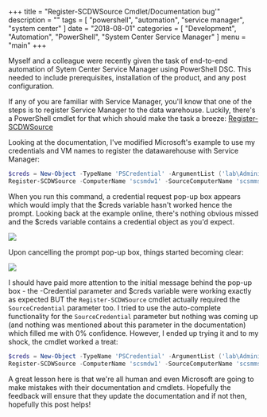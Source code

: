 +++
title = "Register-SCDWSource Cmdlet/Documentation bug'"
description = ""
tags = [
    "powershell",
    "automation",
    "service manager",
    "system center"
]
date = "2018-08-01"
categories = [
    "Development",
    "Automation",
    "PowerShell",
    "System Center Service Manager"
]
menu = "main"
+++

Myself and a colleague were recently given the task of end-to-end automation of Sytem Center Service Manager using
PowerShell DSC. This needed to include prerequisites, installation of the product, and any post configuration.

If any of you are familiar with Service Manager, you'll know that one of the steps is to register Service Manager to the
data warehouse. Luckily, there's a PowerShell cmdlet for that which should make the task a breeze: [Register-SCDWSource](https://docs.microsoft.com/en-us/powershell/module/microsoft.enterprisemanagement.warehouse.cmdlets/register-scdwsource?view=systemcenter-ps-2016)

Looking at the documentation, I've modified Microsoft's example to use my credentials and VM names to register the datawarehouse with Service Manager:

```powershell
$creds = New-Object -TypeName 'PSCredential' -ArgumentList ('lab\Administrator', (ConvertTo-SecureString -String 'MyLabPassword' -AsPlainText -Force))
Register-SCDWSource -ComputerName 'scsmdw1' -SourceComputerName 'scsmms1' -DataSourceTypeName 'ServiceManager' -Credential $creds
```

When you run this command, a credential request pop-up box appears which would imply that the $creds variable hasn't worked hence the prompt. Looking back
at the example online, there's nothing obvious missed and the $creds variable contains a credential object as you'd expect.

![](/cred_popup1.PNG)

Upon cancelling the prompt pop-up box, things started becoming clear:

![](/cred_popup2.PNG)

I should have paid more attention to the initial message behind the pop-up box - the -Credential parameter and $creds variable
were working exactly as expected BUT the `Register-SCDWSource` cmdlet actually required the `SourceCredential` parameter too.
I tried to use the auto-complete functionality for the `SourceCredential` parameter but nothing was coming up (and nothing was mentioned about this parameter in the documentation) which filled me with 0% confidence. However, I ended up trying it and to my shock, the cmdlet worked a treat:

```powershell
$creds = New-Object -TypeName 'PSCredential' -ArgumentList ('lab\Administrator', (ConvertTo-SecureString -String 'MyLabPassword' -AsPlainText -Force))
Register-SCDWSource -ComputerName 'scsmdw1' -SourceComputerName 'scsmms1' -DataSourceTypeName 'ServiceManager' -Credential $creds -SourceCredential $creds
```

A great lesson here is that we're all human and even Microsoft are going to make mistakes with their documentation and cmdlets. Hopefully the feedback will ensure that they update the documentation and if not then, hopefully this post helps!
